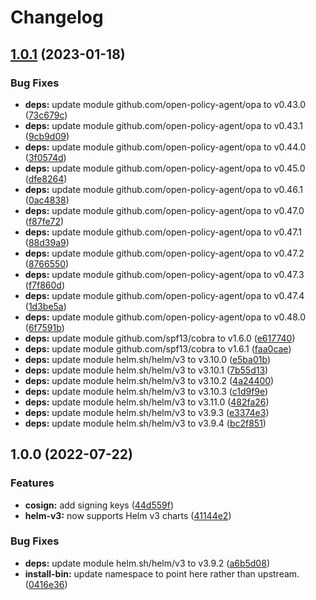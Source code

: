 # Changelog

## [1.0.1](https://github.com/shift/helm-opa/compare/v1.0.0...v1.0.1) (2023-01-18)


### Bug Fixes

* **deps:** update module github.com/open-policy-agent/opa to v0.43.0 ([73c679c](https://github.com/shift/helm-opa/commit/73c679c9a6371c8f2d39d0cb12d72c3b43d8678c))
* **deps:** update module github.com/open-policy-agent/opa to v0.43.1 ([9cb9d09](https://github.com/shift/helm-opa/commit/9cb9d09ad6d46b97fe0361e58985ae22b620588a))
* **deps:** update module github.com/open-policy-agent/opa to v0.44.0 ([3f0574d](https://github.com/shift/helm-opa/commit/3f0574d9b34167250f82c338d888285028d581cb))
* **deps:** update module github.com/open-policy-agent/opa to v0.45.0 ([dfe8264](https://github.com/shift/helm-opa/commit/dfe82644802793afb07d62c2b7450a681f2520eb))
* **deps:** update module github.com/open-policy-agent/opa to v0.46.1 ([0ac4838](https://github.com/shift/helm-opa/commit/0ac483892813662cedbfb7b6230286e197fa6a0b))
* **deps:** update module github.com/open-policy-agent/opa to v0.47.0 ([f87fe72](https://github.com/shift/helm-opa/commit/f87fe728d1289ff0c8f576cf273d4848f1a6cb27))
* **deps:** update module github.com/open-policy-agent/opa to v0.47.1 ([88d39a9](https://github.com/shift/helm-opa/commit/88d39a98ce35767f4319c0be14ada7f35b1df128))
* **deps:** update module github.com/open-policy-agent/opa to v0.47.2 ([8766550](https://github.com/shift/helm-opa/commit/8766550b512047edb7755aea66943a750cc8c049))
* **deps:** update module github.com/open-policy-agent/opa to v0.47.3 ([f7f860d](https://github.com/shift/helm-opa/commit/f7f860ddcc278c97743a1eb582d6ef8e25759ca7))
* **deps:** update module github.com/open-policy-agent/opa to v0.47.4 ([1d3be5a](https://github.com/shift/helm-opa/commit/1d3be5a038718d32716f8373f9c665e686abfa89))
* **deps:** update module github.com/open-policy-agent/opa to v0.48.0 ([6f7591b](https://github.com/shift/helm-opa/commit/6f7591b095937e1d9e1e90fb76caf0e390cbdc2a))
* **deps:** update module github.com/spf13/cobra to v1.6.0 ([e617740](https://github.com/shift/helm-opa/commit/e6177406ea4d4355cc815f770f8a8ca6298f737e))
* **deps:** update module github.com/spf13/cobra to v1.6.1 ([faa0cae](https://github.com/shift/helm-opa/commit/faa0caea5eef49b7c4895dd6f8f810c3e41dd766))
* **deps:** update module helm.sh/helm/v3 to v3.10.0 ([e5ba01b](https://github.com/shift/helm-opa/commit/e5ba01be761bb1223ba8f7872d1d02f12eee8f25))
* **deps:** update module helm.sh/helm/v3 to v3.10.1 ([7b55d13](https://github.com/shift/helm-opa/commit/7b55d13e0de85fde0c54c2970beec600d7dfe991))
* **deps:** update module helm.sh/helm/v3 to v3.10.2 ([4a24400](https://github.com/shift/helm-opa/commit/4a24400a12120110b4a6447ababefb60167cbdc2))
* **deps:** update module helm.sh/helm/v3 to v3.10.3 ([c1d9f9e](https://github.com/shift/helm-opa/commit/c1d9f9e0560e3f6dfdcce6f0ce0b8141f39ad9a6))
* **deps:** update module helm.sh/helm/v3 to v3.11.0 ([482fa26](https://github.com/shift/helm-opa/commit/482fa265e9beee8edde73f96932afcbe6c18f4d4))
* **deps:** update module helm.sh/helm/v3 to v3.9.3 ([e3374e3](https://github.com/shift/helm-opa/commit/e3374e30ecd1d8b440c9d4703130bc3f61a8be93))
* **deps:** update module helm.sh/helm/v3 to v3.9.4 ([bc2f851](https://github.com/shift/helm-opa/commit/bc2f85167042791a864e2c1026c3896e9285fdc4))

## 1.0.0 (2022-07-22)


### Features

* **cosign:** add signing keys ([44d559f](https://github.com/shift/helm-opa/commit/44d559f684be269610661cf1bdc30d022209497e))
* **helm-v3:** now supports Helm v3 charts ([41144e2](https://github.com/shift/helm-opa/commit/41144e296536c3f6d90ac8b981942b5ac93785d4))


### Bug Fixes

* **deps:** update module helm.sh/helm/v3 to v3.9.2 ([a6b5d08](https://github.com/shift/helm-opa/commit/a6b5d0882c91381d0626e33debb568705106c654))
* **install-bin:** update namespace to point here rather than upstream. ([0416e36](https://github.com/shift/helm-opa/commit/0416e3628ed84b7ba28fcc7a6404b0daa234039c))
